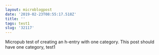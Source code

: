 ```yaml
---
layout: microblogpost
date: '2019-02-23T08:55:17.518Z'
title: ''
tags: test1
slug: '32117'
---
```

Micropub test of creating an h-entry with one category. This post should have one category, test1
